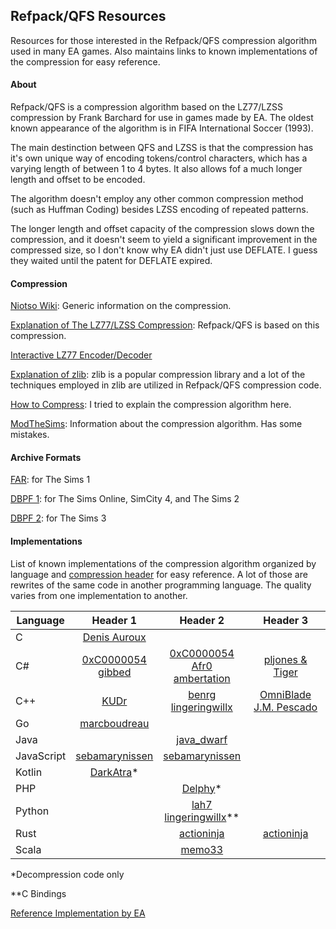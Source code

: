 ## Refpack/QFS Resources

Resources for those interested in the Refpack/QFS compression algorithm used in many EA games. Also maintains links to known implementations of the compression for easy reference.

#### About

Refpack/QFS is a compression algorithm based on the LZ77/LZSS compression by Frank Barchard for use in games made by EA. The oldest known appearance of the algorithm is in FIFA International Soccer (1993).

The main destinction between QFS and LZSS is that the compression has it's own unique way of encoding tokens/control characters, which has a varying length of between 1 to 4 bytes. It also allows fof a much longer length and offset to be encoded.

The algorithm doesn't employ any other common compression method (such as Huffman Coding) besides LZSS encoding of repeated patterns.

The longer length and offset capacity of the compression slows down the compression, and it doesn't seem to yield a significant improvement in the compressed size, so I don't know why EA didn't just use DEFLATE. I guess they waited until the patent for DEFLATE expired.

#### Compression

[Niotso Wiki](http://wiki.niotso.org/RefPack): Generic information on the compression.

[Explanation of The LZ77/LZSS Compression](https://go-compression.github.io/algorithms/lzss/): Refpack/QFS is based on this compression.

[Interactive LZ77 Encoder/Decoder](https://go-compression.github.io/interactive/lz/lz/)

[Explanation of zlib](https://www.euccas.me/zlib/): zlib is a popular compression library and a lot of the techniques employed in zlib are utilized in Refpack/QFS compression code.

[How to Compress](https://github.com/lingeringwillx/Refpack-QFS-Resources/blob/main/how-to-compress.md): I tried to explain the compression algorithm here.

[ModTheSims](https://modthesims.info/wiki.php?title=DBPF/Compression): Information about the compression algorithm. Has some mistakes.

#### Archive Formats

[FAR](http://wiki.niotso.org/FAR): for The Sims 1

[DBPF 1](https://modthesims.info/wiki.php?title=DBPF): for The Sims Online, SimCity 4, and The Sims 2

[DBPF 2](https://modthesims.info/wiki.php?title=Sims_3:DBPF): for The Sims 3

#### Implementations

List of known implementations of the compression algorithm organized by language and [compression header](https://github.com/lingeringwillx/Refpack-QFS-Resources/blob/main/how-to-compress.md#header) for easy reference. A lot of those are rewrites of the same code in another programming language. The quality varies from one implementation to another.

| Language | Header 1 | Header 2 | Header 3 |
|-|:-:|:-:|:-:|
| C | [Denis Auroux](https://math.mit.edu/~auroux/software/fshtool.zip) |||
| C# | [0xC0000054](https://github.com/0xC0000054/DBPFSharp/blob/main/src/DBPFSharp/QfsCompression.cs)<br>[gibbed](https://github.com/gibbed/Gibbed.RefPack) | [0xC0000054](https://github.com/0xC0000054/DBPFSharp/blob/main/src/DBPFSharp/QfsCompression.cs)<br>[Afr0](https://github.com/riperiperi/FreeSO/blob/master/Other/tools/SimsLib/SimsLib/FAR3/Decompresser.cs)<br>[ambertation](https://github.com/luki122/simpe/blob/master/fullsimpe/SimPe%20Packages/PackedFile.cs) | [pljones & Tiger](https://sourceforge.net/p/s3pi/git/ci/master/tree/s3pi/Package/Compression.cs) |
| C++ | [KUDr](https://github.com/MicaelJarniac/RefPack-Tool) | [benrg](http://www.moreawesomethanyou.com/smf/index.php/topic,8279.0.html)<br>[lingeringwillx](https://github.com/lingeringwillx/CrappySims2Compression/tree/main/practice) | [OmniBlade](https://github.com/TheAssemblyArmada/Thyme/blob/develop/src/game/common/compression/refpack.cpp)<br>[J.M. Pescado](https://gist.github.com/uyjulian/bd24b98a4c97b775c9ab) |
| Go | [marcboudreau](https://github.com/marcboudreau/godbpf/blob/master/qfs/qfs.go) |||
| Java || [java_dwarf](https://github.com/memo33/jDBPFX/blob/master/src/jdbpfx/util/DBPFPackager.java) ||
| JavaScript | [sebamarynissen](https://github.com/sebamarynissen/qfs-compression) | [sebamarynissen](https://github.com/sebamarynissen/qfs-compression) ||
| Kotlin | [DarkAtra](https://github.com/DarkAtra/bfme2-modding-utils/blob/main/refpack/src/main/kotlin/de/darkatra/bfme2/refpack/RefPackInputStream.kt)* |||
| PHP || [Delphy](https://modthesims.info/wiki.php?title=DBPF_Compression#Example_Code)* ||
| Python || [lah7](https://github.com/lah7/sims2-4k-ui-mod/blob/master/qfs.py)<br>[lingeringwillx](https://github.com/lingeringwillx/sims2lib/blob/main/dbpf.py)** ||
| Rust || [actioninja](https://github.com/actioninja/refpack-rs) | [actioninja](https://github.com/actioninja/refpack-rs) |
| Scala || [memo33](https://github.com/memo33/scdbpf/blob/master/src/main/scala/scdbpf/internal/QfsCompression.scala) ||

*Decompression code only

**C Bindings

[Reference Implementation by EA](http://download.wcnews.com/files/documents/sourcecode/shadowforce/transfer/asommers/mfcapp_src/engine/compress/RefPack.cpp)
